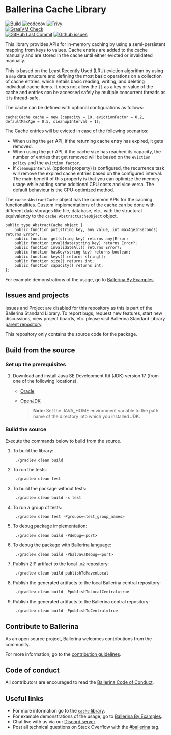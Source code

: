 Ballerina Cache Library
===================

  [![Build](https://github.com/ballerina-platform/module-ballerina-cache/actions/workflows/build-timestamped-master.yml/badge.svg)](https://github.com/ballerina-platform/module-ballerina-cache/actions/workflows/build-timestamped-master.yml)
  [![codecov](https://codecov.io/gh/ballerina-platform/module-ballerina-cache/branch/master/graph/badge.svg)](https://codecov.io/gh/ballerina-platform/module-ballerina-cache)
  [![Trivy](https://github.com/ballerina-platform/module-ballerina-cache/actions/workflows/trivy-scan.yml/badge.svg)](https://github.com/ballerina-platform/module-ballerina-cache/actions/workflows/trivy-scan.yml)  
  [![GraalVM Check](https://github.com/ballerina-platform/module-ballerina-cache/actions/workflows/build-with-bal-test-graalvm.yml/badge.svg)](https://github.com/ballerina-platform/module-ballerina-cache/actions/workflows/build-with-bal-test-graalvm.yml)  
  [![GitHub Last Commit](https://img.shields.io/github/last-commit/ballerina-platform/module-ballerina-cache.svg)](https://github.com/ballerina-platform/module-ballerina-cache/commits/master)
  [![Github issues](https://img.shields.io/github/issues/ballerina-platform/ballerina-standard-library/module/cache.svg?label=Open%20Issues)](https://github.com/ballerina-platform/ballerina-standard-library/labels/module%2Fcache)

This library provides APIs for in-memory caching by using a semi-persistent mapping from keys to values. Cache entries are added to the cache manually and are stored in the cache until either evicted or invalidated manually.

This is based on the Least Recently Used (LRU) eviction algorithm by using a `map` data structure and defining the most basic operations on a collection of cache entries, which entails basic reading, writing, and deleting individual cache items.
It does not allow the `()` as a key or value of the cache and entries can be accessed safely by multiple concurrent threads as it is thread-safe.

The cache can be defined with optional configurations as follows:
```ballerina
cache:Cache cache = new (capacity = 10, evictionFactor = 0.2, defaultMaxAge = 0.5, cleanupInterval = 1);
```

The Cache entries will be evicted in case of the following scenarios:

- When using the `get` API, if the returning cache entry has expired, it gets removed.
- When using the `put` API, if the cache size has reached its capacity, the number of entries that get removed will be based on the `eviction policy` and the `eviction factor`.
- If `cleanupInterval` (optional property) is configured, the recurrence task will remove the expired cache entries based on the configured interval. The main benefit of this property is that you can optimize the memory usage while adding some additional CPU costs and vice versa. The default behaviour is the CPU-optimized method.

The `cache:AbstractCache` object has the common APIs for the caching functionalities. Custom implementations of the cache can be done with different data storages like file, database, etc., with the structural equivalency to the `cache:AbstractCacheObject` object.

```ballerina
public type AbstractCache object {
    public function put(string key, any value, int maxAgeInSeconds) returns Error?;
    public function get(string key) returns any|Error;
    public function invalidate(string key) returns Error?;
    public function invalidateAll() returns Error?;
    public function hasKey(string key) returns boolean;
    public function keys() returns string[];
    public function size() returns int;
    public function capacity() returns int;
};
```

For example demonstrations of the usage, go to [Ballerina By Examples](https://ballerina.io/learn/by-example).

## Issues and projects 

Issues and Project are disabled for this repository as this is part of the Ballerina Standard Library. To report bugs, request new features, start new discussions, view project boards, etc. please visit Ballerina Standard Library [parent repository](https://github.com/ballerina-platform/ballerina-standard-library). 

This repository only contains the source code for the package.

## Build from the source

### Set up the prerequisites

1. Download and install Java SE Development Kit (JDK) version 17 (from one of the following locations).
   * [Oracle](https://www.oracle.com/java/technologies/downloads/)
   
   * [OpenJDK](https://adoptium.net/)
   
        > **Note:** Set the JAVA_HOME environment variable to the path name of the directory into which you installed JDK.
     
### Build the source

Execute the commands below to build from the source.

1. To build the library:
        
        ./gradlew clean build
        
2. To run the tests:

        ./gradlew clean test
        
3. To build the package without tests:

        ./gradlew clean build -x test

4. To run a group of tests:

        ./gradlew clean test -Pgroups=<test_group_names>

5. To debug package implementation:

        ./gradlew clean build -Pdebug=<port>
        
6. To debug the package with Ballerina language:

        ./gradlew clean build -PbalJavaDebug=<port>

7. Publish ZIP artifact to the local `.m2` repository:

        ./gradlew clean build publishToMavenLocal

   
8. Publish the generated artifacts to the local Ballerina central repository:

        ./gradlew clean build -PpublishToLocalCentral=true
        
9. Publish the generated artifacts to the Ballerina central repository:

        ./gradlew clean build -PpublishToCentral=true

## Contribute to Ballerina

As an open source project, Ballerina welcomes contributions from the community. 

For more information, go to the [contribution guidelines](https://github.com/ballerina-platform/ballerina-lang/blob/master/CONTRIBUTING.md).

## Code of conduct

All contributors are encouraged to read the [Ballerina Code of Conduct](https://ballerina.io/code-of-conduct).

## Useful links

* For more information go to the [`cache` library](https://lib.ballerina.io/ballerina/cache/latest).
* For example demonstrations of the usage, go to [Ballerina By Examples](https://ballerina.io/learn/by-example/).
* Chat live with us via our [Discord server](https://discord.gg/ballerinalang).
* Post all technical questions on Stack Overflow with the [#ballerina](https://stackoverflow.com/questions/tagged/ballerina) tag.
